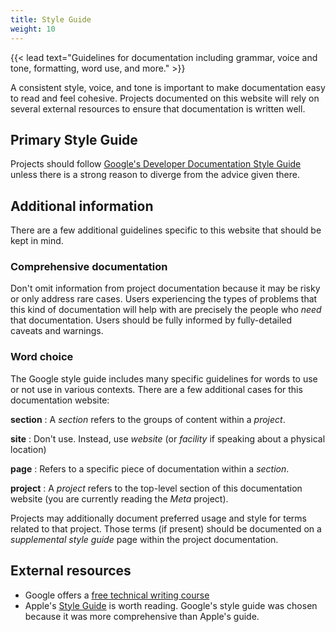 ```yaml
---
title: Style Guide
weight: 10
---
```


{{< lead text="Guidelines for documentation including grammar, voice and tone, formatting, word use, and more." >}}

A consistent style, voice, and tone is important to make documentation easy to read and feel cohesive. Projects documented on this website will rely on several external resources to ensure that documentation is written well.

## Primary Style Guide

Projects should follow [Google's Developer Documentation Style Guide](https://developers.google.com/style) unless there is a strong reason to diverge from the advice given there.

## Additional information

There are a few additional guidelines specific to this website that should be kept in mind.

### Comprehensive documentation

Don't omit information from project documentation because it may be risky or only address rare cases. Users experiencing the types of problems that this kind of documentation will help with are precisely the people who _need_ that documentation. Users should be fully informed by fully-detailed caveats and warnings.

### Word choice

The Google style guide includes many specific guidelines for words to use or not use in various contexts. There are a few additional cases for this documentation website:

**section**
: A _section_ refers to the groups of content within a _project_.

**site**
: Don't use. Instead, use _website_ (or _facility_ if speaking about a physical location)

**page**
: Refers to a specific piece of documentation within a _section_.

**project**
: A _project_ refers to the top-level section of this documentation website (you are currently reading the _Meta_ project).

Projects may additionally document preferred usage and style for terms related to that project. Those terms (if present) should be documented on a _supplemental style guide_ page within the project documentation.


## External resources

* Google offers a [free technical writing course](https://developers.google.com/tech-writing)
* Apple's [Style Guide](https://support.apple.com/guide/applestyleguide/welcome/web) is worth reading. Google's style guide was chosen because it was more comprehensive than Apple's guide.
